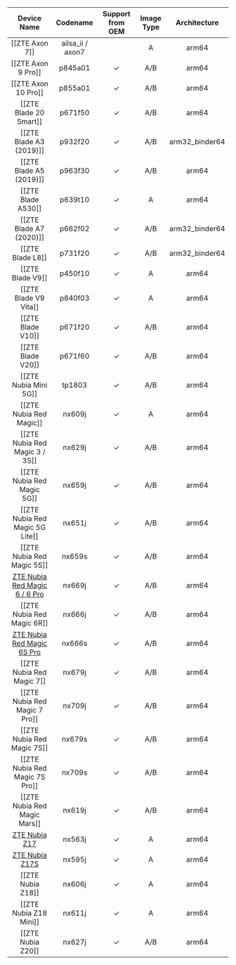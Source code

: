 |Device Name|Codename|Support from OEM|Image Type|Architecture|
|:-:|:-:|:-:|:-:|:-:|
|[[ZTE Axon 7]]|ailsa_ii / axon7||A|arm64|
|[[ZTE Axon 9 Pro]]|p845a01|✓|A/B|arm64|
|[[ZTE Axon 10 Pro]]|p855a01|✓|A/B|arm64|
|[[ZTE Blade 20 Smart]]|p671f50|✓|A/B|arm64|
|[[ZTE Blade A3 (2019)]]|p932f20|✓|A/B|arm32_binder64|
|[[ZTE Blade A5 (2019)]]|p963f30|✓|A/B|arm64|
|[[ZTE Blade A530]]|p639t10|✓|A|arm64|
|[[ZTE Blade A7 (2020)]]|p662f02|✓|A/B|arm32_binder64|
|[[ZTE Blade L8]]|p731f20|✓|A/B|arm32_binder64|
|[[ZTE Blade V9]]|p450f10|✓|A|arm64|
|[[ZTE Blade V9 Vita]]|p840f03|✓|A|arm64|
|[[ZTE Blade V10]]|p671f20|✓|A/B|arm64|
|[[ZTE Blade V20]]|p671f60|✓|A/B|arm64|
|[[ZTE Nubia Mini 5G]]|tp1803|✓|A/B|arm64|
|[[ZTE Nubia Red Magic]]|nx609j|✓|A|arm64|
|[[ZTE Nubia Red Magic 3 / 3S]]|nx629j|✓|A/B|arm64|
|[[ZTE Nubia Red Magic 5G]]|nx659j|✓|A/B|arm64|
|[[ZTE Nubia Red Magic 5G Lite]]|nx651j|✓|A/B|arm64|
|[[ZTE Nubia Red Magic 5S]]|nx659s|✓|A/B|arm64|
|[ZTE Nubia Red Magic 6 / 6 Pro](https://github.com/phhusson/treble_experimentations/wiki/ZTE-Nubia-Red-Magic-6---6-Pro-6s-6s-Pro)|nx669j|✓|A/B|arm64|
|[[ZTE Nubia Red Magic 6R]]|nx666j|✓|A/B|arm64|
|[ZTE Nubia Red Magic 6S Pro](https://github.com/phhusson/treble_experimentations/wiki/ZTE-Nubia-Red-Magic-6---6-Pro-6s-6s-Pro)|nx666s|✓|A/B|arm64|
|[[ZTE Nubia Red Magic 7]]|nx679j|✓|A/B|arm64|
|[[ZTE Nubia Red Magic 7 Pro]]|nx709j|✓|A/B|arm64|
|[[ZTE Nubia Red Magic 7S]]|nx679s|✓|A/B|arm64|
|[[ZTE Nubia Red Magic 7S Pro]]|nx709s|✓|A/B|arm64|
|[[ZTE Nubia Red Magic Mars]]|nx619j|✓|A/B|arm64|
|[ZTE Nubia Z17](https://github.com/phhusson/treble_experimentations/wiki/ZTE-Nubia-Z17-and-Z17s)|nx563j|✓|A|arm64|
|[ZTE Nubia Z17S](https://github.com/phhusson/treble_experimentations/wiki/ZTE-Nubia-Z17-and-Z17s)|nx595j|✓|A|arm64|
|[[ZTE Nubia Z18]]|nx606j|✓|A|arm64|
|[[ZTE Nubia Z18 Mini]]|nx611j|✓|A|arm64|
|[[ZTE Nubia Z20]]|nx627j|✓|A/B|arm64|